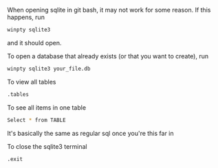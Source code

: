 When opening sqlite in git bash, it may not work for some reason. If this happens, run
```bash
winpty sqlite3
```
and it should open.

To open a database that already exists (or that you want to create), run 
```bash
winpty sqlite3 your_file.db
```

To view all tables
```bash
.tables
```

To see all items in one table
```bash
Select * from TABLE
```

It's basically the same as regular sql once you're this far in

To close the sqlite3 terminal
```bash
.exit
```
